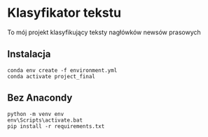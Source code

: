 # Klasyfikator tekstu

To mój projekt klasyfikujący teksty nagłówków newsów prasowych

## Instalacja
```
conda env create -f environment.yml
conda activate project_final
```

## Bez Anacondy
```
python -m venv env
env\Scripts\activate.bat
pip install -r requirements.txt
```
